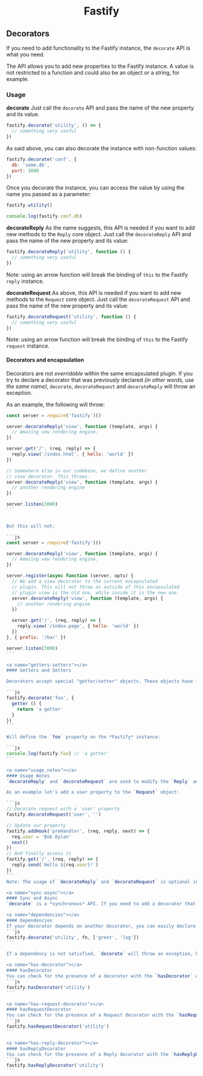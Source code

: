 <h1 align="center">Fastify</h1>

## Decorators

If you need to add functionality to the Fastify instance, the `decorate` API is what you need.

The API allows you to add new properties to the Fastify instance. A value is not restricted to a function and could also be an object or a string, for example.

<a name="usage"></a>
### Usage
<a name="decorate"></a>
**decorate**
Just call the `decorate` API and pass the name of the new property and its value.
```js
fastify.decorate('utility', () => {
  // something very useful
})
```

As said above, you can also decorate the instance with non-function values:
```js
fastify.decorate('conf', {
  db: 'some.db',
  port: 3000
})
```

Once you decorate the instance, you can access the value by using the name you passed as a parameter:
```js
fastify.utility()

console.log(fastify.conf.db)
```

<a name="decorate-reply"></a>
**decorateReply**
As the name suggests, this API is needed if you want to add new methods to the `Reply` core object. Just call the `decorateReply` API and pass the name of the new property and its value:
```js
fastify.decorateReply('utility', function () {
  // something very useful
})
```

Note: using an arrow function will break the binding of `this` to the Fastify `reply` instance.

<a name="decorate-request"></a>
**decorateRequest**
As above, this API is needed if you want to add new methods to the `Request` core object. Just call the `decorateRequest` API and pass the name of the new property and its value:
```js
fastify.decorateRequest('utility', function () {
  // something very useful
})
```

Note: using an arrow function will break the binding of `this` to the Fastify `request` instance.

<a name="decorators-encapsulation"></a>
#### Decorators and encapsulation

Decorators are not *overridable* within the same encapsulated plugin. If you try to declare a decorator that was previously declared *(in other words, use the same name)*, `decorate`, `decorateRequest` and `decorateReply` will throw an exception.

As an example, the following will throw:

````js
const server = require('fastify')()

server.decorateReply('view', function (template, args) {
  // Amazing vew rendering engine.
})

server.get('/', (req, reply) => {
  reply.view('/index.html', { hello: 'world' })
})

// Somewhere else in our codebase, we define another
// view decorator. This throws.
server.decorateReply('view', function (template, args) {
  // another rendering engine
})

server.listen(3000)
```


But this will not:

```js
const server = require('fastify')()

server.decorateReply('view', function (template, args) {
  // Amazing vew rendering engine.
})

server.register(async function (server, opts) {
  // We add a view decorator to the current encapsulated
  // plugin. This will not throw as outside of this encapsulated
  // plugin view is the old one, while inside it is the new one.
  server.decorateReply('view', function (template, args) {
    // another rendering engine
  })

  server.get('/', (req, reply) => {
    reply.view('/index.page', { hello: 'world' })
  })
}, { prefix: '/bar' })

server.listen(3000)
```

<a name="getters-setters"></a>
#### Getters and Setters

Decorators accept special "getter/setter" objects. These objects have functions named `getter` and `setter` (though, the `setter` function is optional). This allows defining properties via decorators. For example:

```js
fastify.decorate('foo', {
  getter () {
    return 'a getter'
  }
})
```

Will define the `foo` property on the *Fastify* instance:

```js
console.log(fastify.foo) // 'a getter'
```

<a name="usage_notes"></a>
#### Usage Notes
`decorateReply` and `decorateRequest` are used to modify the `Reply` and `Request` constructors respectively by adding methods or properties. To update these properties you should directly access the desired property of the `Reply` or `Request` object.

As an example let's add a user property to the `Request` object:

```js
// Decorate request with a 'user' property
fastify.decorateRequest('user', '')

// Update our property
fastify.addHook('preHandler', (req, reply, next) => {
  req.user = 'Bob Dylan'
  next()
})
// And finally access it
fastify.get('/', (req, reply) => {
  reply.send(`Hello ${req.user}!`)
})
```
Note: The usage of `decorateReply` and `decorateRequest` is optional in this case but will allow Fastify to optimize for performance.

<a name="sync-async"></a>
#### Sync and Async
`decorate` is a *synchronous* API. If you need to add a decorator that has an *asynchronous* bootstrap, Fastify could boot up before your decorator is ready. To avoid this issue, you must use the `register` API in combination with `fastify-plugin`. To learn more, check out the [Plugins](https://github.com/fastify/fastify/blob/master/docs/Plugins.md) documentation as well.

<a name="dependencies"></a>
#### Dependencies
If your decorator depends on another decorator, you can easily declare the other decorator as a dependency. You just need to add an array of strings (representing the names of the decorators on which yours depends) as the third parameter:
```js
fastify.decorate('utility', fn, ['greet', 'log'])
```

If a dependency is not satisfied, `decorate` will throw an exception, but don't worry: the dependency check is executed before the server boots up, so it won't ever happen at runtime.

<a name="has-decorator"></a>
#### hasDecorator
You can check for the presence of a decorator with the `hasDecorator` API:
```js
fastify.hasDecorator('utility')
```

<a name="has-request-decorator"></a>
#### hasRequestDecorator
You can check for the presence of a Request decorator with the `hasRequestDecorator` API:
```js
fastify.hasRequestDecorator('utility')
```

<a name="has-reply-decorator"></a>
#### hasReplyDecorator
You can check for the presence of a Reply decorator with the `hasReplyDecorator` API:
```js
fastify.hasReplyDecorator('utility')
```
